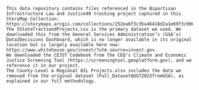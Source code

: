 	This data repository contains files referenced in the Bipartisan Infrastructure Law and Justice40 tracking project captured in this StoryMap Collection: https://storymaps.arcgis.com/collections/252ea6f3c35a46418d2a1e69f3c0001c.
	The 5StateTractsandProjects.csv is the primary dataset we used. We downloaded this from the General Services Administration’s (GSA’s) Data2Decisions Dashboard, which is no longer available in its original location but is largely available here now: https://www.whitehouse.gov/invest/?utm_source=invest.gov.
	We downloaded the CEJST Codebook from the CEQ’s Climate and Economic Justice Screening Tool (https://screeningtool.geoplatform.gov), and we reference it in our project. 
	The County-Level & Regional BIL Projects.xlsx includes the data we removed from the original dataset (Full_DatasetAUG72023fromGSA), as explained in our full methodology.
